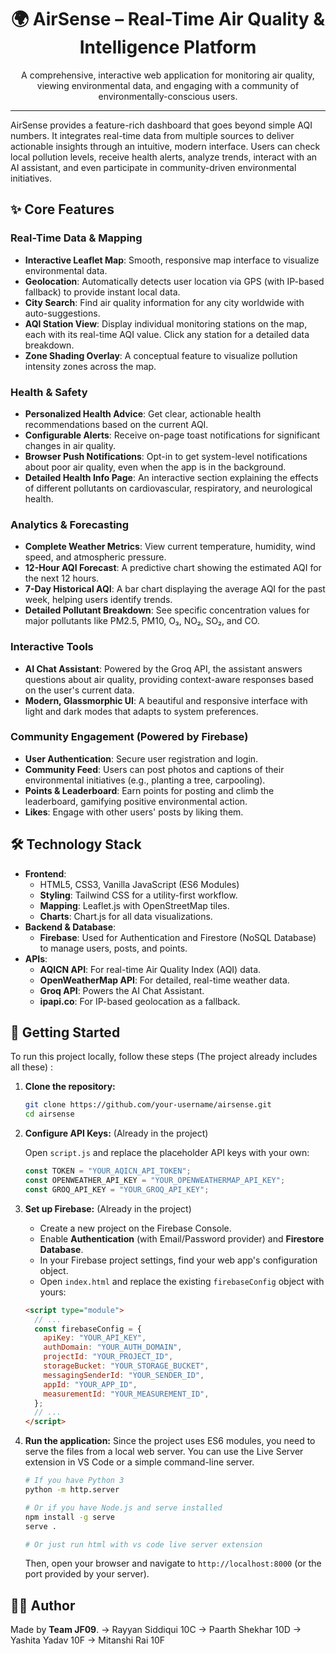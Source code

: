 <div align="center">
  <h1 align="center">
    🌍 AirSense – Real-Time Air Quality & Intelligence Platform
  </h1>
  <p align="center">
    A comprehensive, interactive web application for monitoring air quality, viewing environmental data, and engaging with a community of environmentally-conscious users.
  </p>
</div>

---

AirSense provides a feature-rich dashboard that goes beyond simple AQI numbers. It integrates real-time data from multiple sources to deliver actionable insights through an intuitive, modern interface. Users can check local pollution levels, receive health alerts, analyze trends, interact with an AI assistant, and even participate in community-driven environmental initiatives.

## ✨ Core Features

### Real-Time Data & Mapping

- **Interactive Leaflet Map**: Smooth, responsive map interface to visualize environmental data.
- **Geolocation**: Automatically detects user location via GPS (with IP-based fallback) to provide instant local data.
- **City Search**: Find air quality information for any city worldwide with auto-suggestions.
- **AQI Station View**: Display individual monitoring stations on the map, each with its real-time AQI value. Click any station for a detailed data breakdown.
- **Zone Shading Overlay**: A conceptual feature to visualize pollution intensity zones across the map.

### Health & Safety

- **Personalized Health Advice**: Get clear, actionable health recommendations based on the current AQI.
- **Configurable Alerts**: Receive on-page toast notifications for significant changes in air quality.
- **Browser Push Notifications**: Opt-in to get system-level notifications about poor air quality, even when the app is in the background.
- **Detailed Health Info Page**: An interactive section explaining the effects of different pollutants on cardiovascular, respiratory, and neurological health.

### Analytics & Forecasting

- **Complete Weather Metrics**: View current temperature, humidity, wind speed, and atmospheric pressure.
- **12-Hour AQI Forecast**: A predictive chart showing the estimated AQI for the next 12 hours.
- **7-Day Historical AQI**: A bar chart displaying the average AQI for the past week, helping users identify trends.
- **Detailed Pollutant Breakdown**: See specific concentration values for major pollutants like PM2.5, PM10, O₃, NO₂, SO₂, and CO.

### Interactive Tools

- **AI Chat Assistant**: Powered by the Groq API, the assistant answers questions about air quality, providing context-aware responses based on the user's current data.
- **Modern, Glassmorphic UI**: A beautiful and responsive interface with light and dark modes that adapts to system preferences.

### Community Engagement (Powered by Firebase)

- **User Authentication**: Secure user registration and login.
- **Community Feed**: Users can post photos and captions of their environmental initiatives (e.g., planting a tree, carpooling).
- **Points & Leaderboard**: Earn points for posting and climb the leaderboard, gamifying positive environmental action.
- **Likes**: Engage with other users' posts by liking them.

## 🛠️ Technology Stack

- **Frontend**:
  - HTML5, CSS3, Vanilla JavaScript (ES6 Modules)
  - **Styling**: Tailwind CSS for a utility-first workflow.
  - **Mapping**: Leaflet.js with OpenStreetMap tiles.
  - **Charts**: Chart.js for all data visualizations.
- **Backend & Database**:
  - **Firebase**: Used for Authentication and Firestore (NoSQL Database) to manage users, posts, and points.
- **APIs**:
  - **AQICN API**: For real-time Air Quality Index (AQI) data.
  - **OpenWeatherMap API**: For detailed, real-time weather data.
  - **Groq API**: Powers the AI Chat Assistant.
  - **ipapi.co**: For IP-based geolocation as a fallback.

## 🚀 Getting Started

To run this project locally, follow these steps (The project already includes all these) :

1.  **Clone the repository:**

    ```bash
    git clone https://github.com/your-username/airsense.git
    cd airsense
    ```

2.  **Configure API Keys:** (Already in the project)

    Open `script.js` and replace the placeholder API keys with your own:

    ```javascript
    const TOKEN = "YOUR_AQICN_API_TOKEN";
    const OPENWEATHER_API_KEY = "YOUR_OPENWEATHERMAP_API_KEY";
    const GROQ_API_KEY = "YOUR_GROQ_API_KEY";
    ```

4.  **Set up Firebase:** (Already in the project)

    - Create a new project on the Firebase Console.
    - Enable **Authentication** (with Email/Password provider) and **Firestore Database**.
    - In your Firebase project settings, find your web app's configuration object.
    - Open `index.html` and replace the existing `firebaseConfig` object with yours:

    ```html
    <script type="module">
      // ...
      const firebaseConfig = {
        apiKey: "YOUR_API_KEY",
        authDomain: "YOUR_AUTH_DOMAIN",
        projectId: "YOUR_PROJECT_ID",
        storageBucket: "YOUR_STORAGE_BUCKET",
        messagingSenderId: "YOUR_SENDER_ID",
        appId: "YOUR_APP_ID",
        measurementId: "YOUR_MEASUREMENT_ID",
      };
      // ...
    </script>
    ```

5.  **Run the application:**
    Since the project uses ES6 modules, you need to serve the files from a local web server. You can use the Live Server extension in VS Code or a simple command-line server.

    ```bash
    # If you have Python 3
    python -m http.server

    # Or if you have Node.js and serve installed
    npm install -g serve
    serve .

    # Or just run html with vs code live server extension
    ```

    Then, open your browser and navigate to `http://localhost:8000` (or the port provided by your server).

## 🧑‍💻 Author

Made by **Team JF09**.
-> Rayyan Siddiqui 10C
-> Paarth Shekhar 10D
-> Yashita Yadav 10F
-> Mitanshi Rai 10F
